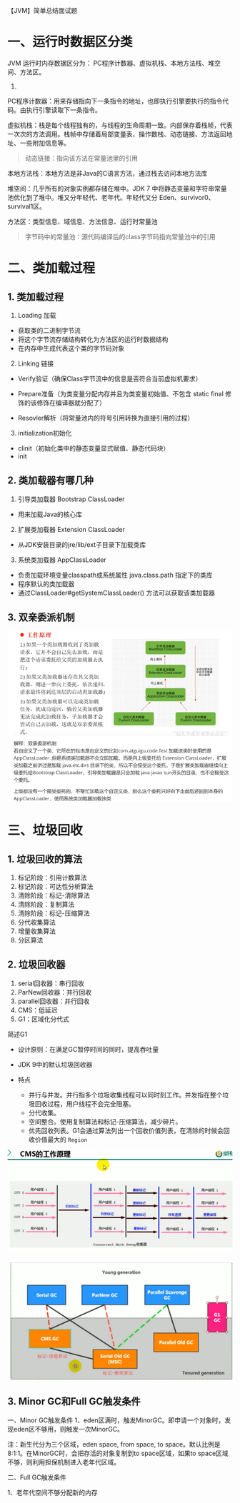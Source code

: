【JVM】简单总结面试题





# 一、运行时数据区分类

JVM 运行时内存数据区分为： PC程序计数器、虚拟机栈、本地方法栈、堆空间、方法区。

1. 

 PC程序计数器：用来存储指向下一条指令的地址，也即执行引擎要执行的指令代码。由执行引擎读取下一条指令。

虚拟机栈：栈是每个线程独有的，与线程的生命周期一致。内部保存着栈帧，代表一次次的方法调用。栈帧中存储着局部变量表、操作数栈、动态链接、方法返回地址、一些附加信息等。

> 动态链接：指向该方法在常量池里的引用

本地方法栈：本地方法是非Java的C语言方法，通过栈去访问本地方法库

堆空间：几乎所有的对象实例都存储在堆中。JDK 7 中将静态变量和字符串常量池优化到了堆中。堆又分年轻代、老年代。年轻代又分 Eden、survivor0、survival1区。

方法区：类型信息、域信息、方法信息、运行时常量池

> 字节码中的常量池：源代码编译后的class字节码指向常量池中的引用





# 二、类加载过程

## 1. 类加载过程

1. Loading 加载

- 获取类的二进制字节流
- 将这个字节流存储结构转化为方法区的运行时数据结构
- 在内存中生成代表这个类的字节码对象

2. Linking 链接

- Verify验证（确保Class字节流中的信息是否符合当前虚拟机要求）
- Prepare准备（为类变量分配内存并且为类变量初始值、不包含 static final 修饰的该修饰在编译器就分配了）

- Resovler解析（将常量池内的符号引用转换为直接引用的过程）

3. initialization初始化

- clinit（初始化类中的静态变量显式赋值、静态代码块）
- init



## 2. 类加载器有哪几种

1. 引导类加载器 Bootstrap ClassLoader

- 用来加载Java的核心库

2. 扩展类加载器 Extension ClassLoader

- 从JDK安装目录的jre/lib/ext子目录下加载类库

3. 系统类加载器 AppClassLoader

- 负责加载环境变量classpath或系统属性 java.class.path 指定下的类库
- 程序默认的类加载器
- 通过ClassLoader#getSystemClassLoader() 方法可以获取该类加载器





## 3. 双亲委派机制

![image-20200706224314538](https://raw.githubusercontent.com/bluepopo/myblog/master/img/20200706224528.png)







# 三、垃圾回收



## 1. 垃圾回收的算法

1. 标记阶段：引用计数算法
2. 标记阶段：可达性分析算法
3. 清除阶段：标记-清除算法
4. 清除阶段：复制算法
5. 清除阶段：标记-压缩算法
6. 分代收集算法
7. 增量收集算法
8. 分区算法



## 2. 垃圾回收器

1. serial回收器：串行回收
2. ParNew回收器：并行回收
3. parallel回收器：并行回收
4. CMS：低延迟
5. G1：区域化分代式



简述G1

- 设计原则：在满足GC暂停时间的同时，提高吞吐量

- JDK 9中的默认垃圾回收器
- 特点
  - 并行与并发。并行指多个垃圾收集线程可以同时刻工作。并发指在整个垃圾回收过程，用户线程不会完全阻塞。
  - 分代收集。
  - 空间整合。使用复制算法和标记-压缩算法，减少碎片。
  - 优先回收列表。G1会通过算法列出一个回收价值列表，在清除的时候会回收价值最大的 `Region`



![image-20200706225131916](https://raw.githubusercontent.com/bluepopo/myblog/master/img/20200706231319.png)

![image-20200706225152180](https://raw.githubusercontent.com/bluepopo/myblog/master/img/20200706231304.png)





## 3. Minor GC和Full GC触发条件

一、Minor GC触发条件
   1、eden区满时，触发MinorGC。即申请一个对象时，发现eden区不够用，则触发一次MinorGC。

   注：新生代分为三个区域，eden space, from space, to space。默认比例是8:1:1。在MinorGC时，会把存活的对象复制到to space区域，如果to space区域不够，则利用担保机制进入老年代区域。

二、Full GC触发条件

1、老年代空间不够分配新的内存